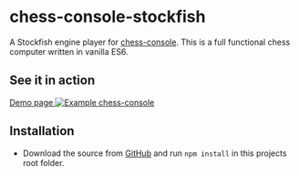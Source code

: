 # chess-console-stockfish
A Stockfish engine player for [chess-console](https://github.com/shaack/chess-console).
This is a full functional chess computer written in vanilla ES6.

## See it in action

[Demo page
![Example chess-console](https://shaack.com/projekte/assets/img/example_chess_console_checkmate.png)
](https://shaack.com/projekte/chess-console-stockfish/)

## Installation

- Download the source from [GitHub](https://github.com/shaack/chess-console-stockfish) and run `npm install` in this projects root folder.

